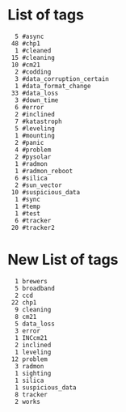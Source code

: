 
List of tags
============
      5 #async
     48 #chp1
      1 #cleaned
     15 #cleaning
     10 #cm21
      2 #codding
      3 #data_corruption_certain
      1 #data_format_change
     33 #data_loss
      3 #down_time
      6 #error
      2 #inclined
      7 #katastroph
      5 #leveling
      1 #mounting
      2 #panic
      4 #problem
      2 #pysolar
      1 #radmon
      1 #radmon_reboot
      6 #silica
      2 #sun_vector
     10 #suspicious_data
      1 #sync
      1 #temp
      1 #test
      6 #tracker
     20 #tracker2

New List of tags
============
      1 brewers
      5 broadband
      2 ccd
     22 chp1
      9 cleaning
      8 cm21
      5 data_loss
      3 error
      1 INCcm21
      2 inclined
      1 leveling
     12 problem
      3 radmon
      1 sighting
      1 silica
      1 suspicious_data
      8 tracker
      2 works
